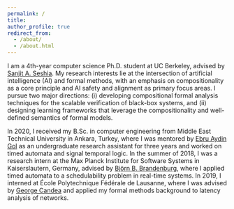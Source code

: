 ```yaml
---
permalink: /
title: 
author_profile: true
redirect_from: 
  - /about/
  - /about.html
---
```


I am a 4th-year computer science Ph.D. student at UC Berkeley, advised by [Sanjit A. Seshia](https://people.eecs.berkeley.edu/~sseshia/). My research interests lie at the intersection of artificial intelligence (AI) and formal methods, with an emphasis on compositionality as a core principle and AI safety and alignment as primary focus areas. I pursue two major directions: (i) developing compositional formal analysis techniques for the scalable verification of black-box systems, and (ii) designing learning frameworks that leverage the compositionality and well-defined semantics of formal models.

In 2020, I received my B.Sc. in computer engineering from Middle East Technical University in Ankara, Turkey, where I was mentored by [Ebru Aydin Gol](https://cps.ceng.metu.edu.tr/people/ebru-aydin-gol/) as an undergraduate research assistant for three years and worked on timed automata and signal temporal logic. In the summer of 2018, I was a research intern at the Max Planck Institute for Software Systems in Kaiserslautern, Germany, advised by [Björn B. Brandenburg](https://people.mpi-sws.org/~bbb/), where I applied timed automata to a schedulability problem in real-time systems. In 2019, I interned at École Polytechnique Fédérale de Lausanne, where I was advised by [George Candea](https://dslab.epfl.ch/people/candea/) and applied my formal methods background to latency analysis of networks.

